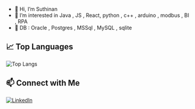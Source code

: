 - 👋 Hi, I’m Suthinan
- 👀 I’m interested in Java , JS , React, python , c++ , arduino , modbus , BI , RPA
- 💞️ DB : Oracle , Postgres , MSSql , MySQL , sqlite



## 📈 Top Languages

![Top Langs](https://github-readme-stats.vercel.app/api/top-langs/?username=fulloption&layout=compact&theme=radical)

## 📫 Connect with Me

[![LinkedIn](https://img.shields.io/badge/-LinkedIn-black?style=flat-square&logo=linkedin)](https://www.linkedin.com/in/suthinan/)
